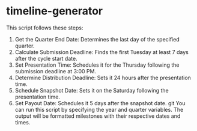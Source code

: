 # timeline-generator

This script follows these steps:

1) Get the Quarter End Date: Determines the last day of the specified quarter.
2) Calculate Submission Deadline: Finds the first Tuesday at least 7 days after the cycle start date.
3) Set Presentation Time: Schedules it for the Thursday following the submission deadline at 3:00 PM.
4) Determine Distribution Deadline: Sets it 24 hours after the presentation time.
5) Schedule Snapshot Date: Sets it on the Saturday following the presentation time.
6) Set Payout Date: Schedules it 5 days after the snapshot date.
git
You can run this script by specifying the year and quarter variables. The output will be formatted milestones with their respective dates and times.
